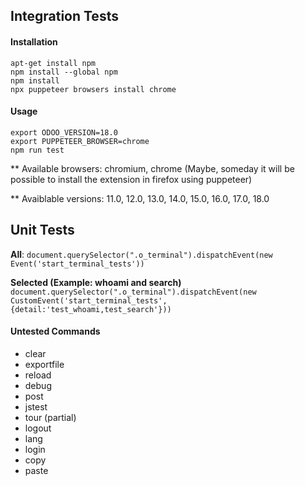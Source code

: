 ## Integration Tests

#### Installation

```
apt-get install npm
npm install --global npm
npm install
npx puppeteer browsers install chrome
```

#### Usage

```
export ODOO_VERSION=18.0
export PUPPETEER_BROWSER=chrome
npm run test
```

\*\* Available browsers: chromium, chrome (Maybe, someday it will be possible to install the extension in firefox using
puppeteer)

\*\* Avaiblable versions: 11.0, 12.0, 13.0, 14.0, 15.0, 16.0, 17.0, 18.0

## Unit Tests

**All**: `document.querySelector(".o_terminal").dispatchEvent(new Event('start_terminal_tests'))`

**Selected (Example: whoami and search)**
`document.querySelector(".o_terminal").dispatchEvent(new CustomEvent('start_terminal_tests', {detail:'test_whoami,test_search'}))`

#### Untested Commands

- clear
- exportfile
- reload
- debug
- post
- jstest
- tour (partial)
- logout
- lang
- login
- copy
- paste
